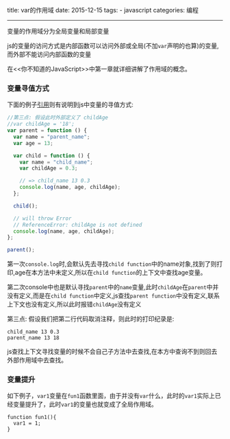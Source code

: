 title: var的作用域
date: 2015-12-15
tags: 
    - javascript
categories: 编程

---

变量的作用域分为全局变量和局部变量

js的变量的访问方式是内部函数可以访问外部或全局(不加`var`声明的也算)的变量,而外部不能访问内部函数的变量

在<<你不知道的JavaScript>>中第一章就详细讲解了作用域的概念。

<!--more-->  

### 变量寻值方式

下面的例子[引用](https://github.com/alsotang/node-lessons/tree/master/lesson11)则有说明到js中变量的寻值方式:

```javascript
//第三点: 假设此时外部定义了 childAge
//var childAge = '18';
var parent = function () {
  var name = "parent_name";
  var age = 13;

  var child = function () {
    var name = "child_name";
    var childAge = 0.3;

    // => child_name 13 0.3
    console.log(name, age, childAge);
  };

  child();

  // will throw Error
  // ReferenceError: childAge is not defined
  console.log(name, age, childAge);
};

parent();
```

第一次`console.log`时,会默认先去寻找`child function`中的name对象,找到了则打印,age在本方法中未定义,所以在`child function`的上下文中查找age变量。

第二次console中也是默认寻找`parent`中的`name`变量,此时`childAge`在`parent`中并没有定义,而是在`child function`中定义,js查找`parent function`中没有定义,联系上下文也没有定义,所以此时报错`childAge`没有定义

第三点: 假设我们把第二行代码取消注释，则此时的打印纪录是:

```console
child_name 13 0.3
parent_name 13 18
```

js查找上下文寻找变量的时候不会自己子方法中去查找,在本方中查询不到则回去外部作用域中去查找。

### 变量提升

如下例子，`var1`变量在`fun1`函数里面，由于并没有`var`什么，此时的`var1`实际上已经变量提升了，此时`var1`的变量也就变成了全局作用域。

```
function fun1(){
  var1 = 1;
}
```

